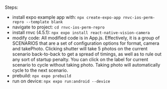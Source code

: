 Steps:

- install expo example app with: `npx create-expo-app rnvc-ios-perm-repro --template blank`
- navigate to project: `cd rnvc-ios-perm-repro`
- install rnvc (4.5.1): `npx expo install react-native-vision-camera`
- modify code:
  All modified code is in App.js.
  Effectively, it is a group of SCENARIOS that are a set of configuration options for format, camera and takePhoto.
  Clicking shutter will take 5 photos on the current scenario back-to-back to get a spread of timings, as well as to rule out any sort of startup penalty.
  You can click on the label for current scenario to cycle without taking photo.
  Taking photo will automatically cycle to the next scenario.
- prebuild: `npx expo prebuild`
- run on device: `npx expo run:android --device`
